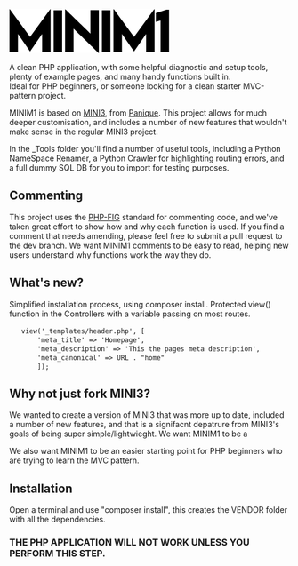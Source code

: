 <picture>
  <source media="(prefers-color-scheme: dark)" srcset="https://raw.githubusercontent.com/BeardyMike/MINIM1/dev/public/img/MINIM1-w.png">
  <source media="(prefers-color-scheme: light)" srcset="https://raw.githubusercontent.com/BeardyMike/MINIM1/dev/public/img/MINIM1.png">
  <img alt="the word MINIM1, shown in a sharp font" src="https://raw.githubusercontent.com/BeardyMike/MINIM1/dev/public/img/MINIM1.png">
</picture>

 A clean PHP application, with some helpful diagnostic and setup tools, plenty of example pages, and many handy functions built in.
<br> Ideal for PHP beginners, or someone looking for a clean starter MVC-pattern project.
 
 MINIM1 is based on [MINI3](https://github.com/panique/mini3), from [Panique](https://github.com/panique). This project allows for much deeper customisation, and includes a number of new features that wouldn't make sense in the regular MINI3 project.

 In the _Tools folder you'll find a number of useful tools, including a Python NameSpace Renamer, a Python Crawler for highlighting routing errors, and a full dummy SQL DB for you to import for testing purposes.

## Commenting
This project uses the [PHP-FIG](https://www.php-fig.org/) standard for commenting code, and we've taken great effort to show how and why each function is used.
If you find a comment that needs amending, please feel free to submit a pull request to the dev branch. We want MINIM1 comments to be easy to read, helping new users understand why functions work the way they do.

## What's new?
Simplified installation process, using composer install. Protected view() function in the Controllers with a variable passing on most routes. 
```
   view('_templates/header.php', [
       'meta_title' => 'Homepage',
       'meta_description' => 'This the pages meta description',
       'meta_canonical' => URL . "home"
       ]);
```

## Why not just fork MINI3?
We wanted to create a version of MINI3 that was more up to date, included a number of new features, and that is a signifacnt depatrure from MINI3's goals of being super simple/lightwieght. We want MINIM1 to be a 

We also want MINIM1 to be an easier starting point for PHP beginners who are trying to learn the MVC pattern.

## Installation
Open a terminal and use "composer install", this creates the VENDOR folder with all the dependencies. 
### THE PHP APPLICATION WILL NOT WORK UNLESS YOU PERFORM THIS STEP.
